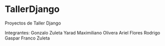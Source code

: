 # TallerDjango
Proyectos de Taller Django

Integrantes:
  Gonzalo Zuleta Yarad
  Maximiliano Olivera
  Ariel Flores
  Rodrigo Gaspar
  Franco Zuleta
